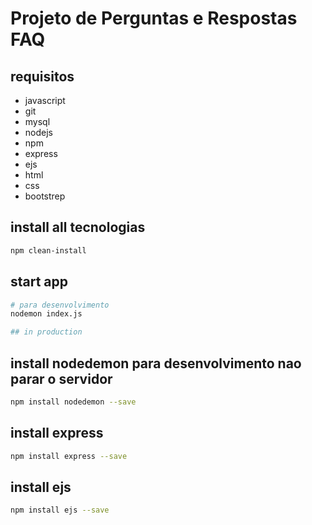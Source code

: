 # Projeto de Perguntas e Respostas FAQ

## requisitos

* javascript
* git
* mysql
* nodejs
* npm
* express
* ejs
* html
* css
* bootstrep

## install all tecnologias

```bash
npm clean-install
```

## start app

```bash
# para desenvolvimento
nodemon index.js

## in production
```

## install nodedemon para desenvolvimento nao parar o servidor

```bash
npm install nodedemon --save
```

## install express

```bash
npm install express --save
```

## install ejs

```bash
npm install ejs --save
```
